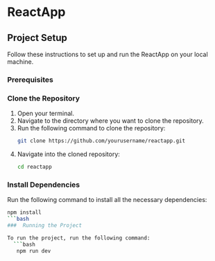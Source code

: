 # ReactApp

## Project Setup

Follow these instructions to set up and run the ReactApp on your local machine.

### Prerequisites

### Clone the Repository

1. Open your terminal.
2. Navigate to the directory where you want to clone the repository.
3. Run the following command to clone the repository:
    ```bash
    git clone https://github.com/yourusername/reactapp.git
    ```
4. Navigate into the cloned repository:
    ```bash
    cd reactapp
    ```

### Install Dependencies

Run the following command to install all the necessary dependencies:
```bash
npm install
```bash
###  Running the Project

To run the project, run the following command:
  ```bash
   npm run dev


